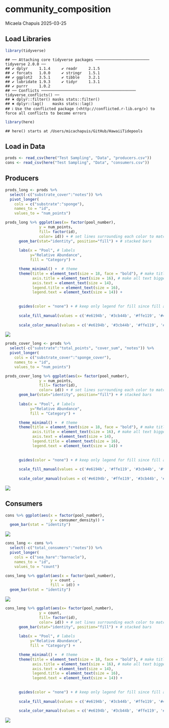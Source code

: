 community_composition
================
Micaela Chapuis
2025-03-25

## Load Libraries

``` r
library(tidyverse)
```

    ## ── Attaching core tidyverse packages ──────────────────────── tidyverse 2.0.0 ──
    ## ✔ dplyr     1.1.4     ✔ readr     2.1.5
    ## ✔ forcats   1.0.0     ✔ stringr   1.5.1
    ## ✔ ggplot2   3.5.1     ✔ tibble    3.2.1
    ## ✔ lubridate 1.9.3     ✔ tidyr     1.3.1
    ## ✔ purrr     1.0.2     
    ## ── Conflicts ────────────────────────────────────────── tidyverse_conflicts() ──
    ## ✖ dplyr::filter() masks stats::filter()
    ## ✖ dplyr::lag()    masks stats::lag()
    ## ℹ Use the conflicted package (<http://conflicted.r-lib.org/>) to force all conflicts to become errors

``` r
library(here)
```

    ## here() starts at /Users/micachapuis/GitHub/HawaiiTidepools

## Load in Data

``` r
prods <- read_csv(here("Test Sampling", "Data", "producers.csv"))
cons <- read_csv(here("Test Sampling", "Data", "consumers.csv"))
```

## Producers

``` r
prods_long <- prods %>%
  select(-c("substrate_cover":"notes")) %>%
  pivot_longer(
    cols = c("substrate":"sponge"),
    names_to = "id",
    values_to = "num_points")
```

``` r
prods_long %>% ggplot(aes(x= factor(pool_number),
               y = num_points, 
               fill= factor(id), 
               color= id)) + # set lines surrounding each color to match the fill colors
      geom_bar(stat="identity", position="fill") + # stacked bars
   
      labs(x = "Pool", # labels
           y="Relative Abundance",
           fill = "Category") +

      theme_minimal() +  # theme
      theme(title = element_text(size = 18, face = "bold"), # make title bigger and bold
            axis.title = element_text(size = 16), # make all text bigger
            axis.text = element_text(size = 14),
            legend.title = element_text(size = 16),
            legend.text = element_text(size = 14)) +
    
      
      guides(color = "none") + # keep only legend for fill since fill and color are the same
      
      scale_fill_manual(values = c('#e6194b', '#3cb44b', '#ffe119', '#4363d8', '#f58231', '#000075', '#46f0f0', '#f032e6', '#fabebe', '#008080', '#e6beff', '#800000', '#aaffc3', '#808000')) +
      
      scale_color_manual(values = c('#e6194b', '#3cb44b', '#ffe119', '#4363d8', '#f58231', '#000075', '#46f0f0', '#f032e6', '#fabebe', '#008080', '#e6beff', '#800000', '#aaffc3', '#808000'))
```

![](community_composition_files/figure-gfm/unnamed-chunk-4-1.png)<!-- -->

``` r
prods_cover_long <- prods %>%
  select(-c("substrate":"total_points", "cover_sum", "notes")) %>%
  pivot_longer(
    cols = c("substrate_cover":"sponge_cover"),
    names_to = "id",
    values_to = "num_points")
```

``` r
prods_cover_long %>% ggplot(aes(x= factor(pool_number),
               y = num_points, 
               fill= factor(id), 
               color= id)) + # set lines surrounding each color to match the fill colors
      geom_bar(stat="identity", position="fill") + # stacked bars
   
      labs(x = "Pool", # labels
           y="Relative Abundance",
           fill = "Category") +

      theme_minimal() +  # theme
      theme(title = element_text(size = 18, face = "bold"), # make title bigger and bold
            axis.title = element_text(size = 16), # make all text bigger
            axis.text = element_text(size = 14),
            legend.title = element_text(size = 16),
            legend.text = element_text(size = 14)) +
    
      
      guides(color = "none") + # keep only legend for fill since fill and color are the same
      
      scale_fill_manual(values = c('#e6194b', '#ffe119', '#3cb44b', '#fabebe', '#f58231')) +
      
      scale_color_manual(values = c('#e6194b', '#ffe119', '#3cb44b', '#fabebe', '#f58231'))
```

![](community_composition_files/figure-gfm/unnamed-chunk-6-1.png)<!-- -->

## Consumers

``` r
cons %>% ggplot(aes(x = factor(pool_number),
                    y = consumer_density)) +
  geom_bar(stat = "identity")
```

![](community_composition_files/figure-gfm/unnamed-chunk-7-1.png)<!-- -->

``` r
cons_long <- cons %>%
  select(-c("total_consumers":"notes")) %>%
  pivot_longer(
    cols = c("sea_hare":"barnacle"),
    names_to = "id",
    values_to = "count")
```

``` r
cons_long %>% ggplot(aes(x = factor(pool_number),
                    y = count , 
                    fill = id)) + 
  geom_bar(stat = "identity")
```

![](community_composition_files/figure-gfm/unnamed-chunk-9-1.png)<!-- -->

``` r
cons_long %>% ggplot(aes(x= factor(pool_number),
               y = count, 
               fill= factor(id), 
               color= id)) + # set lines surrounding each color to match the fill colors
      geom_bar(stat="identity", position="fill") + # stacked bars
   
      labs(x = "Pool", # labels
           y="Relative Abundance",
           fill = "Category") +

      theme_minimal() +  # theme
      theme(title = element_text(size = 18, face = "bold"), # make title bigger and bold
            axis.title = element_text(size = 16), # make all text bigger
            axis.text = element_text(size = 14),
            legend.title = element_text(size = 16),
            legend.text = element_text(size = 14)) +
    
      
      guides(color = "none") + # keep only legend for fill since fill and color are the same
      
      scale_fill_manual(values = c('#e6194b', '#3cb44b', '#ffe119', '#4363d8', '#f58231', '#000075', '#46f0f0', '#f032e6', '#aaffc3')) +
      
      scale_color_manual(values = c('#e6194b', '#3cb44b', '#ffe119', '#4363d8', '#f58231', '#000075', '#46f0f0', '#f032e6', '#aaffc3'))
```

![](community_composition_files/figure-gfm/unnamed-chunk-10-1.png)<!-- -->
